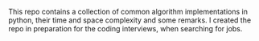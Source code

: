 This repo contains a collection of common algorithm implementations in python, their time and space complexity and some remarks.
I created the repo in preparation for the coding interviews, when searching for jobs.
